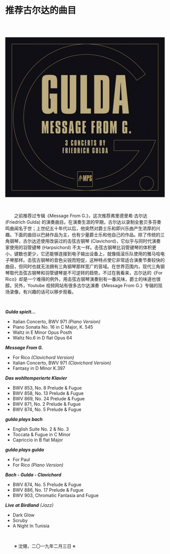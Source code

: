 # 推荐古尔达的曲目

&emsp;&emsp;

&emsp;&emsp;![Message from G.](https://github.com/voyageplanet/treatise/blob/master/_img_/20181227-message-from-g.jpg)

&emsp;&emsp;

&emsp;&emsp;之前推荐过专辑《Message From G.》，这次推荐弗里德里希·古尔达 (Friedrich Gulda) 的演奏曲目。在演奏生涯的早期，古尔达以录制全套贝多芬奏鸣曲闻名于世；上世纪五十年代以后，他突然对爵士乐和即兴乐曲产生浓厚的兴趣。下面的曲目以巴赫作品为主，也有少量爵士乐和他自己的作品。除了传统的三角钢琴，古尔达还使用改装过的击弦古钢琴 (Clavichord)，它似乎与同时代演奏家使用的羽管键琴 (Harpsichord) 不太一样。击弦古钢琴比羽管键琴的体积更小，键数也更少，它还能够连接到电子输出设备上，就像摇滚乐队使用的雅马哈电子琴那样。击弦古钢琴的音色尖锐而短促，这种特点使它非常适合演奏节奏较快的曲目，但同时也就无法拥有三角钢琴那样宽广的音域。在世界范围内，现代三角钢琴取代击弦古钢琴和羽管键琴是不可逆转的趋势。不过在我看来，古尔达的《For Rico》却是一个难得的例外，用击弦古钢琴演奏别有一番风味，爵士的味道也很醇。另外，Youtube 视频网站有很多古尔达演奏《Message From G.》专辑的现场录像，有兴趣的话可以移步观看。

&emsp;&emsp;

**_Gulda spielt..._**

- Italian Concerto, BWV 971 _(Piano Version)_
- Piano Sonata No. 16 in C Major, K. 545
- Waltz in E Minor Opus Posth
- Waltz No.6 in D flat Opus 64

**_Message From G._**

- For Rico _(Clavichord Version)_
- Italian Concerto, BWV 971 _(Clavichord Version)_
- Fantasy in D Minor K.397

**_Das wohltemperierte Klavier_**

- BWV 853, No. 8 Prelude & Fugue
- BWV 858, No. 13 Prelude & Fugue
- BWV 869, No. 24 Prelude & Fugue
- BWV 871, No. 2 Prelude & Fugue
- BWV 874, No. 5 Prelude & Fugue

**_gulda plays bach_**

- English Suite No. 2 & No. 3
- Toccata & Fugue in C Minor
- Capriccio in B flat Major

**_gulda plays gulda_**

- For Paul
- For Rico _(Piano Version)_

**_Bach - Gulda - Clavichord_**

- BWV 874, No. 5 Prelude & Fugue
- BWV 886, No. 17 Prelude & Fugue
- BWV 903, Chromatic Fantasia and Fugue

**_Live at Birdland_** _(Jazz)_

- Dark Glow
- Scruby
- A Night In Tunisia

&emsp;&emsp;

&emsp;&emsp;※ 沈翎，二〇一九年二月三日 ※